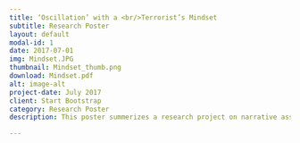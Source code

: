 ```yaml
---
title: ‘Oscillation’ with a <br/>Terrorist’s Mindset
subtitle: Research Poster
layout: default
modal-id: 1
date: 2017-07-01
img: Mindset.JPG
thumbnail: Mindset_thumb.png
download: Mindset.pdf
alt: image-alt
project-date: July 2017
client: Start Bootstrap
category: Research Poster
description: This poster summerizes a research project on narrative assimilation with terrorists and was presented at the annual conference of the devision of Media Psychology of the German Psychological Association in July 2017.</br> Click on the picture to download.

---
```


